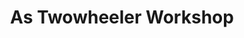 ---
title: "As Twowheeler Workshop"
url: /panikkarapuraya/as-twowheeler-workshop/
shop: Motorrad
---